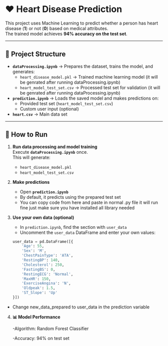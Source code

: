 # ❤️ Heart Disease Prediction

This project uses Machine Learning to predict whether a person has heart disease (**1**) or not (**0**) based on medical attributes.  
The trained model achieves **94% accuracy on the test set**.

---

## 📂 Project Structure
- **`dataProcessing.ipynb`** → Prepares the dataset, trains the model, and generates:
  - `heart_disease_model.pkl` → Trained machine learning model (it will be genrated after running dataProcessing.ipynb)
  - `heart_model_test_set.csv` → Processed test set for validation (it will be genrated after running dataProcessing.ipynb)
- **`prediction.ipynb`** → Loads the saved model and makes predictions on:
  - Provided test set (`heart_model_test_set.csv`)  
  - Custom user input (optional)
- **`heart.csv`** → Main data set
---

## 🚀 How to Run

1. **Run data processing and model training**  
   Execute **`dataProcessing.ipynb`** once.  
   This will generate:
   - `heart_disease_model.pkl`  
   - `heart_model_test_set.csv`  

2. **Make predictions**  
   - Open **`prediction.ipynb`**  
   - By default, it predicts using the prepared test set
   - You can copy code from here and paste in normal .py file it will run fine just make sure you have installed all library needed

3. **Use your own data (optional)**  
   - In `prediction.ipynb`, find the section with `user_data`  
   - Uncomment the `user_data` DataFrame and enter your own values:  

   ```python
   user_data = pd.DataFrame([{
       'Age': 55,
       'Sex': 'M',
       'ChestPainType': 'ATA',
       'RestingBP': 140,
       'Cholesterol': 250,
       'FastingBS': 0,
       'RestingECG': 'Normal',
       'MaxHR': 150,
       'ExerciseAngina': 'N',
       'Oldpeak': 1.5,
       'ST_Slope': 'Up'
   }])
   ```
  - Change new_data_prepared to user_data in the prediction variable

4. **📊 Model Performance**
   
   -Algorithm: Random Forest Classifier
   
   -Accuracy: 94% on test set
   


   
